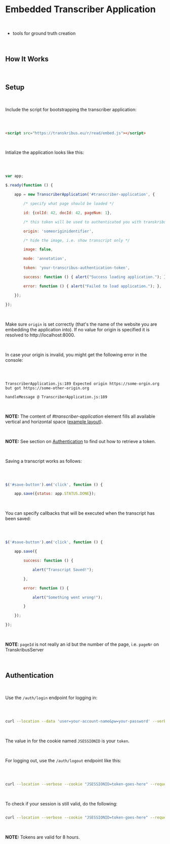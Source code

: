 

# Embedded Transcriber Application

​

 * tools for ground truth creation

​

## How It Works

​

## Setup

​

Include the script for bootstrapping the transcriber application:

​

```html

<script src="https://transkribus.eu/r/read/embed.js"></script>

```

​

Intialize the application looks like this:

​

```javascript

var app;

$.ready(function () {

	app = new TranscriberApplication('#transcriber-application', {

		/* specify what page should be loaded */

		id: {colId: 42, docId: 42, pageNum: 1},

		/* this token will be used to authenticated you with transkribus server */

		origin: 'someoriginidentifier',

	    /* hide the image, i.e. show transcript only */

	    image: false,

		mode: 'annotation',

		token: 'your-transcribus-authentication-token',

		success: function () { alert("Success loading application."); },

		error: function () { alert("Failed to load application."); },

	});

});

```

​

Make sure `origin` is set correctly (that's the name of the website you are embedding the application into). If no value for origin is specified it is resolved to http://localhost:8000.

​

In case your origin is invalid, you might get the following error in the console:

​

```

TranscriberApplication.js:189 Expected origin https://some-orgin.org but got https://some-other-origin.org

handleMessage @ TranscriberApplication.js:189

``` 

​

**NOTE:** The content of _#transcriber-application_ element fills all available vertical and horizontal space ([example layout](http://jsfiddle.net/2j53y6eb/12/)).

​

**NOTE:** See section on [Authentication](#authentication) to find out how to retrieve a token.

​

Saving a transcript works as follows:

​

```javascript

$('#save-button').on('click', function () {

	app.save({status: app.STATUS.DONE});

```

​

You can specify callbacks that will be executed when the transcript has been saved:

​

```javascript

$('#save-button').on('click', function () {

	app.save({

		success: function () {

			alert("Transcript Saved!");

		},

		error: function () {

			alert("Something went wrong!");

		}

	});

});

```

​

**NOTE**: `pageId` is not really an id but the number of the page, i.e. `pageNr` on TranskribusServer

​

## Authentication

​

Use the `/auth/login` endpoint for logging in:

​

```bash

curl --location --data 'user=your-account-name&pw=your-password' --verbose --request POST https://transkribus.eu/TrpServer/rest/auth/login

```

​

The value in for the cookie named `JSESSIONID` is your `token`.

​

For logging out, use the `/auth/logout` endpoint like this:

​

```bash

curl --location --verbose --cookie "JSESSIONID=token-goes-here" --request POST https://transkribus.eu/TrpServer/rest/auth/logout

```

​

To check if your session is still valid, do the following:

```bash

curl --location --verbose --cookie "JSESSIONID=token-goes-here" --request GET https://transkribus.eu/TrpServer/rest/auth/checkSession

```

​

**NOTE:** Tokens are valid for 8 hours.

